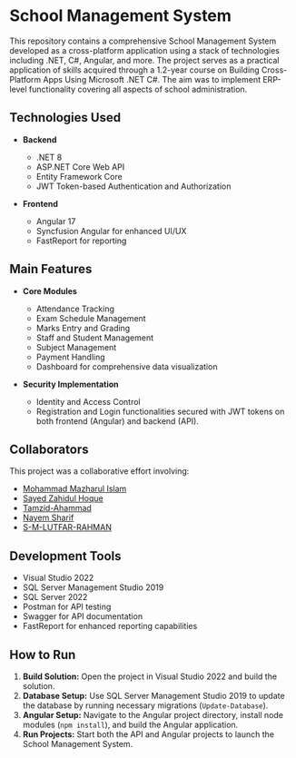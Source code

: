 
# School Management System

This repository contains a comprehensive School Management System developed as a cross-platform application using a stack of technologies including .NET, C#, Angular, and more. The project serves as a practical application of skills acquired through a 1.2-year course on Building Cross-Platform Apps Using Microsoft .NET C#. The aim was to implement ERP-level functionality covering all aspects of school administration.

## Technologies Used

- **Backend**
  - .NET 8
  - ASP.NET Core Web API
  - Entity Framework Core
  - JWT Token-based Authentication and Authorization

- **Frontend**
  - Angular 17
  - Syncfusion Angular for enhanced UI/UX
  - FastReport for reporting

## Main Features

- **Core Modules**
  - Attendance Tracking
  - Exam Schedule Management
  - Marks Entry and Grading
  - Staff and Student Management
  - Subject Management
  - Payment Handling
  - Dashboard for comprehensive data visualization

- **Security Implementation**
  - Identity and Access Control
  - Registration and Login functionalities secured with JWT tokens on both frontend (Angular) and backend (API).

## Collaborators

This project was a collaborative effort involving:
- [Mohammad Mazharul Islam](https://github.com/Mazharul-DotnetDev)
- [Sayed Zahidul Hoque](https://github.com/ProgZahidul)
- [Tamzid-Ahammad](https://github.com/Tamzid-Ahammad)
- [Nayem Sharif](https://github.com/Coder-Nayem)
- [S-M-LUTFAR-RAHMAN](https://github.com/S-M-LUTFAR-RAHMAN)

## Development Tools

- Visual Studio 2022
- SQL Server Management Studio 2019
- SQL Server 2022
- Postman for API testing
- Swagger for API documentation
- FastReport for enhanced reporting capabilities

## How to Run

1. **Build Solution:** Open the project in Visual Studio 2022 and build the solution.
2. **Database Setup:** Use SQL Server Management Studio 2019 to update the database by running necessary migrations (`Update-Database`).
3. **Angular Setup:** Navigate to the Angular project directory, install node modules (`npm install`), and build the Angular application.
4. **Run Projects:** Start both the API and Angular projects to launch the School Management System.
